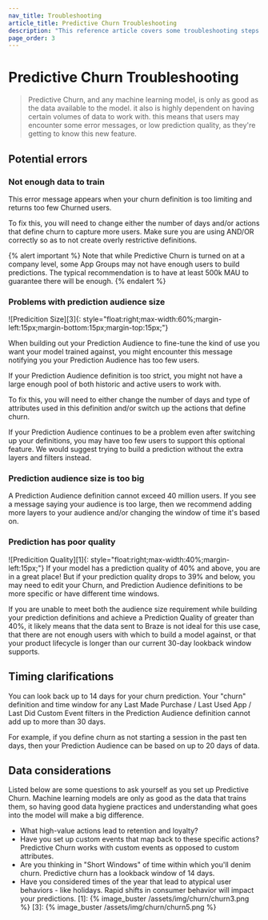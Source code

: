 ```yaml
---
nav_title: Troubleshooting
article_title: Predictive Churn Troubleshooting
description: "This reference article covers some troubleshooting steps and considerations to keep in mind while using predictive churn."
page_order: 3
---
```


# Predictive Churn Troubleshooting

> Predictive Churn, and any machine learning model, is only as good as the data available to the model. it also is highly dependent on having certain volumes of data to work with. this means that users may encounter some error messages, or low prediction quality, as they're getting to know this new feature.

## Potential errors

### Not enough data to train

This error message appears when your churn definition is too limiting and returns too few Churned users.

To fix this, you will need to change either the number of days and/or actions that define churn to capture more users. Make sure you are using AND/OR correctly so as to not create overly restrictive definitions.

{% alert important %}
Note that while Predictive Churn is turned on at a company level, some App Groups may not have enough users to build predictions.  The typical recommendation is to have at least 500k MAU to guarantee there will be enough.
{% endalert %}

### Problems with prediction audience size
!\[Predicition Size\]\[3\]{: style="float:right;max-width:60%;margin-left:15px;margin-bottom:15px;margin-top:15px;"}

When building out your Prediction Audience to fine-tune the kind of use you want your model trained against, you might encounter this message notifying you your Prediction Audience has too few users.

If your Prediction Audience definition is too strict, you might not have a large enough pool of both historic and active users to work with.

To fix this, you will need to either change the number of days and type of attributes used in this definition and/or switch up the actions that define churn.

If your Prediction Audience continues to be a problem even after switching up your definitions, you may have too few users to support this optional feature. We would suggest trying to build a prediction without the extra layers and filters instead.

### Prediction audience size is too big

A Prediction Audience definition cannot exceed 40 million users. If you see a message saying your audience is too large, then we recommend adding more layers to your audience and/or changing the window of time it's based on.

### Prediction has poor quality
!\[Predicition Quality\]\[1\]{: style="float:right;max-width:40%;margin-left:15px;"} If your model has a prediction quality of 40% and above, you are in a great place! But if your prediction quality drops to 39% and below, you may need to edit your Churn, and Prediction Audience definitions to be more specific or have different time windows.

If you are unable to meet both the audience size requirement while building your prediction definitions and achieve a Prediction Quality of greater than 40%, it likely means that the data sent to Braze is not ideal for this use case, that there are not enough users with which to build a model against, or that your product lifecycle is longer than our current 30-day lookback window supports.

## Timing clarifications

You can look back up to 14 days for your churn prediction. Your "churn" definition and time window for any Last Made Purchase / Last Used App / Last Did Custom Event filters in the Prediction Audience definition cannot add up to more than 30 days.

For example, if you define churn as not starting a session in the past ten days, then your Prediction Audience can be based on up to 20 days of data.

## Data considerations

Listed below are some questions to ask yourself as you set up Predictive Churn. Machine learning models are only as good as the data that trains them, so having good data hygiene practices and understanding what goes into the model will make a big difference.

- What high-value actions lead to retention and loyalty?
- Have you set up custom events that map back to these specific actions? Predictive Churn works with custom events as opposed to custom attributes.
- Are you thinking in "Short Windows" of time within which you'll denim churn. Predictive churn has a lookback window of 14 days.
- Have you considered times of the year that lead to atypical user behaviors - like holidays. Rapid shifts in consumer behavior will impact your predictions.
[1]: {% image_buster /assets/img/churn/churn3.png %} [3]: {% image_buster /assets/img/churn/churn5.png %}